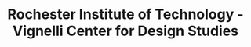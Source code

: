 ---
layout: repo
title: "Rochester Institute of Technology - Vignelli Center for Design Studies"
id: 22171
permalink: repos/22171/
---